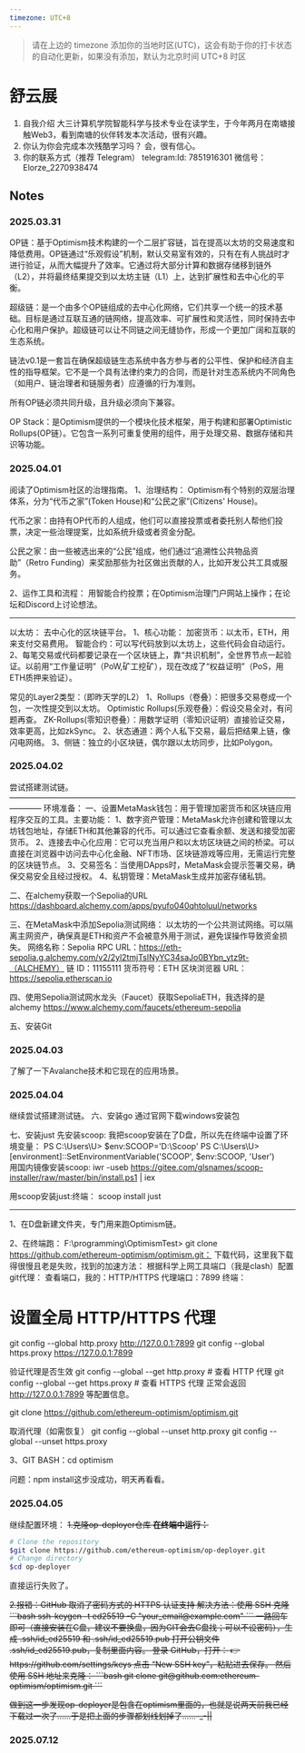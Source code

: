 ```yaml
---
timezone: UTC+8
---
```


> 请在上边的 timezone 添加你的当地时区(UTC)，这会有助于你的打卡状态的自动化更新，如果没有添加，默认为北京时间 UTC+8 时区


# 舒云展

1. 自我介绍
  大三计算机学院智能科学与技术专业在读学生，于今年两月在南塘接触Web3，看到南塘的伙伴转发本次活动，很有兴趣。
2. 你认为你会完成本次残酷学习吗？
   会，很有信心。
3. 你的联系方式（推荐 Telegram）
  telegram:Id: 7851916301
  微信号：Elorze_2270938474

## Notes

<!-- Content_START -->

### 2025.03.31

OP链：基于Optimism技术构建的一个二层扩容链，旨在提高以太坊的交易速度和降低费用。OP链通过“乐观假设”机制，默认交易室有效的，只有在有人挑战时才进行验证，从而大幅提升了效率。它通过将大部分计算和数据存储移到链外（L2），并将最终结果提交到以太坊主链（L1）上，达到扩展性和去中心化的平衡。

超级链：是一个由多个OP链组成的去中心化网络，它们共享一个统一的技术基础。目标是通过互联互通的链网络，提高效率、可扩展性和灵活性，同时保持去中心化和用户保护。超级链可以让不同链之间无缝协作，形成一个更加广阔和互联的生态系统。

链法v0.1是一套旨在确保超级链生态系统中各方参与者的公平性、保护和经济自主性的指导框架。它不是一个具有法律约束力的合同，而是针对生态系统内不同角色（如用户、链治理者和链服务者）应遵循的行为准则。

所有OP链必须共同升级，且升级必须向下兼容。

OP Stack：是Optimism提供的一个模块化技术框架，用于构建和部署Optimistic Rollups(OP链）。它包含一系列可重复使用的组件，用于处理交易、数据存储和共识等功能。

### 2025.04.01

阅读了Optimism社区的治理指南。
1、治理结构： Optimism有个特别的双层治理体系，分为“代币之家”(Token House)和“公民之家”(Citizens' House)。

代币之家：由持有OP代币的人组成，他们可以直接投票或者委托别人帮他们投票，决定一些治理提案，比如系统升级或者资金分配。

公民之家：由一些被选出来的“公民”组成，他们通过“追溯性公共物品资助”（Retro Funding）来奖励那些为社区做出贡献的人，比如开发公共工具或服务。

2、运作工具和流程：
用智能合约投票；在Optimism治理门户网站上操作；在论坛和Discord上讨论想法。

------------

以太坊：
去中心化的区块链平台。
1、核心功能：
加密货币：以太币，ETH，用来支付交易费用。
智能合约：可以写代码放到以太坊上，这些代码会自动运行。
2、每笔交易或代码都要记录在一个区块链上，靠“共识机制”，全世界节点一起验证。以前用“工作量证明”（PoW,矿工挖矿），现在改成了“权益证明”（PoS，用ETH质押来验证）。

常见的Layer2类型：（即昨天学的L2）
1、Rollups（卷叠）：把很多交易卷成一个包，一次性提交到以太坊。
Optimistic Rollups(乐观卷叠）：假设交易全对，有问题再查。
ZK-Rollups(零知识卷叠）：用数学证明（零知识证明）直接验证交易，效率更高，比如zkSync。
2、状态通道：两个人私下交易，最后把结果上链，像闪电网络。
3、侧链：独立的小区块链，偶尔跟以太坊同步，比如Polygon。



### 2025.04.02
尝试搭建测试链。
————————————————————————————————————————
环境准备：
一、设置MetaMask钱包：用于管理加密货币和区块链应用程序交互的工具。主要功能：
1、数字资产管理：MetaMask允许创建和管理以太坊钱包地址，存储ETH和其他兼容的代币。可以通过它查看余额、发送和接受加密货币。
2、连接去中心化应用：它可以充当用户和以太坊区块链之间的桥梁。可以直接在浏览器中访问去中心化金融、NFT市场、区块链游戏等应用，无需运行完整 的区块链节点。
3、交易签名：当使用DApps时，MetaMask会提示签署交易，确保交易安全且经过授权。
4、私钥管理：MetaMask生成并加密存储私钥。

二、在alchemy获取一个Sepolia的URL
https://dashboard.alchemy.com/apps/pyufo040qhtoluul/networks

三、在MetaMask中添加Sepolia测试网络：
以太坊的一个公共测试网络。可以隔离主网资产，确保真是ETH和资产不会被意外用于测试，避免误操作导致资金损失。
网络名称：Sepolia 
RPC URL：https://eth-sepolia.g.alchemy.com/v2/2yl2tmjTsINyYC34saJo0BYbn_ytz9t-（ALCHEMY）
链 ID：11155111
货币符号：ETH
区块浏览器 URL：https://sepolia.etherscan.io

四、使用Sepolia测试网水龙头（Faucet）获取SepoliaETH，我选择的是alchemy
https://www.alchemy.com/faucets/ethereum-sepolia

五、安装Git



### 2025.04.03
了解了一下Avalanche技术和它现在的应用场景。



### 2025.04.04
继续尝试搭建测试链。
六、安装go
通过官网下载windows安装包

七、安装just
先安装scoop:
我把scoop安装在了D盘，所以先在终端中设置了环境变量：
PS C:\Users\U> $env:SCOOP='D:\Scoop'                                                                                    PS C:\Users\U> [environment]::SetEnvironmentVariable('SCOOP', $env:SCOOP, 'User')  
用国内镜像安装scoop:
 iwr -useb https://gitee.com/glsnames/scoop-installer/raw/master/bin/install.ps1 | iex

 用scoop安装just:终端：
 scoop install just

--------------------------------

1、在D盘新建文件夹，专门用来跑Optimism链。

2、在终端跑： F:\programming\OptimismTest> git clone https://github.com/ethereum-optimism/optimism.git：
下载代码，这里我下载得很慢且老是失败，找到的加速方法：
根据科学上网工具端口（我是clash）配置git代理：
查看端口，我的：HTTP/HTTPS 代理端口：7899
终端：
# 设置全局 HTTP/HTTPS 代理
git config --global http.proxy http://127.0.0.1:7899
git config --global https.proxy https://127.0.0.1:7899

验证代理是否生效
git config --global --get http.proxy  # 查看 HTTP 代理
git config --global --get https.proxy # 查看 HTTPS 代理
正常会返回 http://127.0.0.1:7899 等配置信息。

git clone https://github.com/ethereum-optimism/optimism.git

取消代理（如需恢复）
git config --global --unset http.proxy
git config --global --unset https.proxy


3、GIT BASH：cd optimism

问题：npm install这步没成功，明天再看看。


### 2025.04.05
继续配置环境：
<del>
1.克隆op-deployer仓库
**在终端中运行：**
```bash
# Clone the repository
$git clone https://github.com/ethereum-optimism/op-deployer.git
# Change directory
$cd op-deployer
```
直接运行失败了。
</del>

<del>
2.报错：GitHub 取消了密码方式的 HTTPS 认证支持
解决方法：使用 SSH 克隆
```bash
ssh-keygen -t ed25519 -C "your_email@example.com"
```
一路回车即可（直接安装在C盘，建议不要换盘，因为GIT会去C盘找；可以不设密码），生成 .ssh/id_ed25519 和 .ssh/id_ed25519.pub
打开公钥文件 .ssh/id_ed25519.pub，复制里面内容。
登录 GitHub，打开：
👉 https://github.com/settings/keys
点击 “New SSH key”，粘贴进去保存。
然后使用 SSH 地址来克隆：
```bash
git clone git@github.com:ethereum-optimism/optimism.git
```
</del>

~~做到这一步发现op-deployer是包含在optimism里面的，也就是说两天前我已经下载过一次了……于是把上面的步骤都划线划掉了……-_-||~~














### 2025.07.12
<!-- Content_END -->
